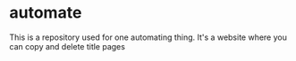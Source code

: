 # automate
This is a repository used for one automating thing. It's a website where you can copy and delete title pages
